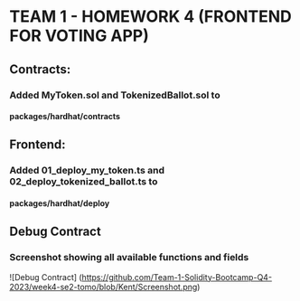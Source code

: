# TEAM 1 - HOMEWORK 4 (FRONTEND FOR VOTING APP)
## Contracts:
### Added MyToken.sol and TokenizedBallot.sol to
#### packages/hardhat/contracts

## Frontend:
### Added 01_deploy_my_token.ts and 02_deploy_tokenized_ballot.ts to
#### packages/hardhat/deploy

## Debug Contract
### Screenshot showing all available functions and fields
![Debug Contract] (https://github.com/Team-1-Solidity-Bootcamp-Q4-2023/week4-se2-tomo/blob/Kent/Screenshot.png)
